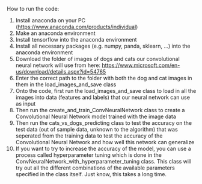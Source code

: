 How to run the code:
1. Install anaconda on your PC (https://www.anaconda.com/products/individual)
2. Make an anaconda environment
3. Install tensorflow into the anaconda environment
4. Install all necessary packages (e.g. numpy, panda, sklearn, ...) into the anaconda environment 
5. Download the folder of images of dogs and cats our convolutional neural network will use from here: https://www.microsoft.com/en-us/download/details.aspx?id=54765
6. Enter the correct path to the folder with both the dog and cat images in them in the load_images_and_save class
7. Onto the code, first run the load_images_and_save class to load in all the images into data (features and labels) that our neural network can use as input
8. Then run the create_and_train_ConvNeuralNetwork class to create a Convolutional Neural Network model trained with the image data
9. Then run the cats_vs_dogs_predicting class to test the accuracy on the test data (out of sample data, unknown to the algorithm) that was seperated from the training data to test the accuracy of the Convolutional Neural Network and how well this network can generalize
10. If you want to try to increase the accuracy of the model, you can use a process called hyperparameter tuning which is done in the ConvNeuralNetwork_with_hyperparameter_tuning class. This class will try out all the different combinations of the available parameters specified in the class itself. Just know, this takes a long time. 